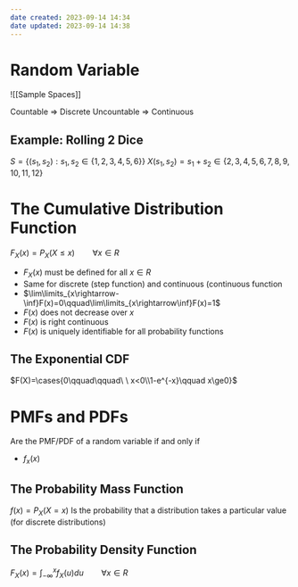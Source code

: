 ```yaml
---
date created: 2023-09-14 14:34
date updated: 2023-09-14 14:38
---
```


# Random Variable

![[Sample Spaces]]

Countable => Discrete
Uncountable => Continuous

## Example: Rolling 2 Dice

$S =\{(s_1,s_2):s_1,s_2\in\{1,2,3,4,5,6\}\}$
$X(s_1,s_2)=s_1+s_2\in\{2,3,4,5,6,7,8,9,10,11,12\}$

# The Cumulative Distribution Function

$F_X(x)=P_X(X\le x)\qquad\forall x\in R$

- $F_X(x)$ must be defined for all $x\in R$
- Same for discrete (step function) and continuous (continuous function
- $\lim\limits_{x\rightarrow-\inf}F(x)=0\qquad\lim\limits_{x\rightarrow\inf}F(x)=1$
- $F(x)$ does not decrease over $x$
- $F(x)$ is right continuous
- $F(x)$ is uniquely identifiable for all probability functions

## The Exponential CDF

$F(X)=\cases{0\qquad\qquad\ \ x<0\\1-e^{-x}\qquad x\ge0}$

# PMFs and PDFs

Are the PMF/PDF of a random variable if and only if
- $f_x(x)$

## The Probability Mass Function

$f(x)=P_X(X=x)$
Is the probability that a distribution takes a particular value (for discrete distributions)

## The Probability Density Function

$F_X(x)=\int_{-\infty}^{x}f_X(u)du\qquad\forall x\in R$
